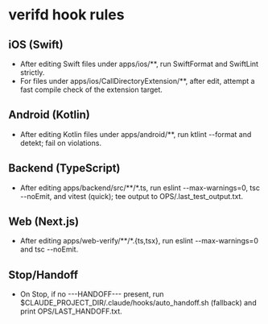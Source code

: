 # verifd hook rules

## iOS (Swift)
- After editing Swift files under apps/ios/**, run SwiftFormat and SwiftLint strictly.
- For files under apps/ios/CallDirectoryExtension/**, after edit, attempt a fast compile check of the extension target.

## Android (Kotlin)
- After editing Kotlin files under apps/android/**, run ktlint --format and detekt; fail on violations.

## Backend (TypeScript)
- After editing apps/backend/src/**/*.ts, run eslint --max-warnings=0, tsc --noEmit, and vitest (quick); tee output to OPS/.last_test_output.txt.

## Web (Next.js)
- After editing apps/web-verify/**/*.{ts,tsx}, run eslint --max-warnings=0 and tsc --noEmit.

## Stop/Handoff
- On Stop, if no ---HANDOFF--- present, run $CLAUDE_PROJECT_DIR/.claude/hooks/auto_handoff.sh (fallback) and print OPS/LAST_HANDOFF.txt.